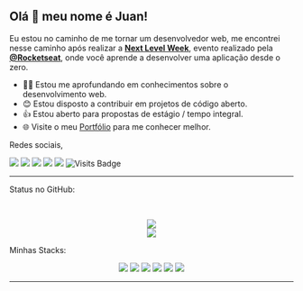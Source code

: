 ## Olá 👋 meu nome é Juan!
Eu estou no caminho de me tornar um desenvolvedor web, me encontrei nesse caminho após realizar a  **[Next Level Week](https://nextlevelweek.com/)**, evento realizado pela **[@Rocketseat](https://github.com/Rocketseat)**, onde você aprende a desenvolver uma aplicação desde o zero.

- 👨‍💻 Estou me aprofundando em conhecimentos sobre o desenvolvimento web.
- 😊 Estou disposto a contribuir em projetos de código aberto.
- 👍 Estou aberto para propostas de estágio / tempo integral.
- 🌐 Visite o meu [Portfólio](https://juanvieiraprado99.github.io/) para me conhecer melhor.

Redes sociais,

<p align = "center">

[<img src="https://img.shields.io/badge/twitter-%231DA1F2.svg?&style=for-the-badge&logo=twitter&logoColor=white" />](https://twitter.com/juanprado99) 
[<img src = "https://img.shields.io/badge/facebook-%231877F2.svg?&style=for-the-badge&logo=facebook&logoColor=white">](https://www.facebook.com/juan.prado.503)
[<img src ="https://img.shields.io/badge/portfolio-web-%23.svg?&style=for-the-badge&logo=&logoColor=white%22">]()
[<img src="https://img.shields.io/badge/linkedin-%230077B5.svg?&style=for-the-badge&logo=linkedin&logoColor=white" />](https://www.linkedin.com/in/juanvieiraprado/)
[<img src = "https://img.shields.io/badge/instagram-%23E4405F.svg?&style=for-the-badge&logo=instagram&logoColor=white">](https://www.instagram.com/juandark1999/?hl=pt-br)
![Visits Badge](https://badges.pufler.dev/visits/JuanVieiraPrado/JuanVieiraPrado?style=for-the-badge ) 

</p>

---
Status no GitHub: 

<br>

<p align = "center">
  <img src = "https://github-readme-stats.vercel.app/api?username=JuanVieiraPrado&show_icons=true">
  <br>
  <img src = "https://github-readme-stats.vercel.app/api/top-langs/?username=JuanVieiraPrado&layout=compact">
</p>

Minhas Stacks:

<p align = "center">
  <img src="https://img.shields.io/badge/HTML5%20-%23F05033.svg?&style=for-the-badge&logo=html5&logoColor=white"/> 
  <img src="https://img.shields.io/badge/-CSS3-blue?&style=for-the-badge&logo=css3"/>
  <img src="https://img.shields.io/badge/markdown-%23000000.svg?&style=for-the-badge&logo=markdown&logoColor=white"/> 
  <img src="https://img.shields.io/badge/-JavaScript-yellow?&style=for-the-badge&logo=javascript&logoColor=white"/>
  <img src="https://img.shields.io/badge/-C_Sharp-purple?&style=for-the-badge&logo=c-sharp&logoColor=white"/> 
  <img src="https://img.shields.io/badge/git%20-%23F05033.svg?&style=for-the-badge&logo=git&logoColor=white"/> 
</p>

---
